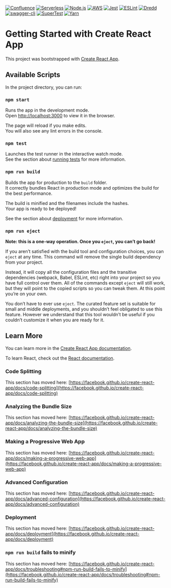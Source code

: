 [![Confluence](https://img.shields.io/badge/-Confluence-172B4D?logo=Confluence&logoColor=fff)](https://opencastsoftware.atlassian.net/wiki/spaces/IT/pages/2481815555/Technical)
[![Serverless](https://img.shields.io/badge/-Serverless-FD5750?logo=Serverless&logoColor=fff)](https://www.serverless.com)
[![Node.js](https://img.shields.io/badge/-Node.js-339933?logo=Node.js&logoColor=fff)](https://nodejs.org/en/)
[![AWS](https://img.shields.io/badge/-Amazon%20AWS-232F3E?logo=Amazonaws&logoColor=fff)](https://aws.amazon.com/)
[![Jest](https://img.shields.io/badge/-Jest-C21325?logo=Jest&logoColor=fff)](https://jestjs.io/)
[![ESLint](https://img.shields.io/badge/-ESLint-4B32C3?logo=ESLint&logoColor=fff)](https://eslint.org/)
[![Dredd](https://img.shields.io/badge/Dredd-2980b9)](https://dredd.org/en/latest/)
[![swagger-cli](https://img.shields.io/badge/-swagger--cli-181717?logo=GitHub)](https://github.com/APIDevTools/swagger-cli)
[![SuperTest](https://img.shields.io/badge/-SuperTest-181717?logo=GitHub&logoColor=fff)](https://github.com/visionmedia/supertest)
[![Yarn](https://img.shields.io/badge/-Yarn-2C8EBB?logo=Yarn&logoColor=fff)](https://yarnpkg.com)

# Getting Started with Create React App

This project was bootstrapped with [Create React App](https://github.com/facebook/create-react-app).

## Available Scripts

In the project directory, you can run:

### `npm start`

Runs the app in the development mode.\
Open [http://localhost:3000](http://localhost:3000) to view it in the browser.

The page will reload if you make edits.\
You will also see any lint errors in the console.

### `npm test`

Launches the test runner in the interactive watch mode.\
See the section about [running tests](https://facebook.github.io/create-react-app/docs/running-tests) for more information.

### `npm run build`

Builds the app for production to the `build` folder.\
It correctly bundles React in production mode and optimizes the build for the best performance.

The build is minified and the filenames include the hashes.\
Your app is ready to be deployed!

See the section about [deployment](https://facebook.github.io/create-react-app/docs/deployment) for more information.

### `npm run eject`

**Note: this is a one-way operation. Once you `eject`, you can’t go back!**

If you aren’t satisfied with the build tool and configuration choices, you can `eject` at any time. This command will remove the single build dependency from your project.

Instead, it will copy all the configuration files and the transitive dependencies (webpack, Babel, ESLint, etc) right into your project so you have full control over them. All of the commands except `eject` will still work, but they will point to the copied scripts so you can tweak them. At this point you’re on your own.

You don’t have to ever use `eject`. The curated feature set is suitable for small and middle deployments, and you shouldn’t feel obligated to use this feature. However we understand that this tool wouldn’t be useful if you couldn’t customize it when you are ready for it.

## Learn More

You can learn more in the [Create React App documentation](https://facebook.github.io/create-react-app/docs/getting-started).

To learn React, check out the [React documentation](https://reactjs.org/).

### Code Splitting

This section has moved here: [https://facebook.github.io/create-react-app/docs/code-splitting](https://facebook.github.io/create-react-app/docs/code-splitting)

### Analyzing the Bundle Size

This section has moved here: [https://facebook.github.io/create-react-app/docs/analyzing-the-bundle-size](https://facebook.github.io/create-react-app/docs/analyzing-the-bundle-size)

### Making a Progressive Web App

This section has moved here: [https://facebook.github.io/create-react-app/docs/making-a-progressive-web-app](https://facebook.github.io/create-react-app/docs/making-a-progressive-web-app)

### Advanced Configuration

This section has moved here: [https://facebook.github.io/create-react-app/docs/advanced-configuration](https://facebook.github.io/create-react-app/docs/advanced-configuration)

### Deployment

This section has moved here: [https://facebook.github.io/create-react-app/docs/deployment](https://facebook.github.io/create-react-app/docs/deployment)

### `npm run build` fails to minify

This section has moved here: [https://facebook.github.io/create-react-app/docs/troubleshooting#npm-run-build-fails-to-minify](https://facebook.github.io/create-react-app/docs/troubleshooting#npm-run-build-fails-to-minify)
